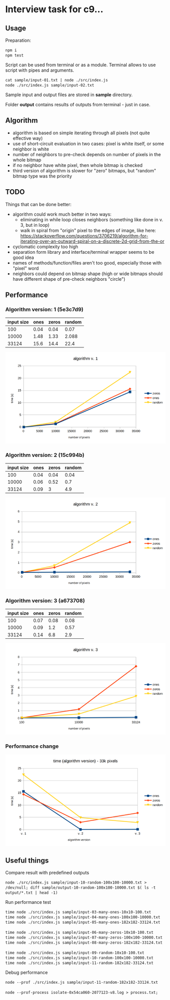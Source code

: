 # Interview task for c9...

## Usage

Preparation:
```
npm i
npm test
```

Script can be used from terminal or as a module.
Terminal allows to use script with pipes and arguments.
```
cat sample/input-01.txt | node ./src/index.js
node ./src/index.js sample/input-02.txt
```

Sample input and output files are stored in **sample** directory.

Folder **output** contains results of outputs from terminal - just in case.

## Algorithm

* algorithm is based on simple iterating through all pixels (not quite effective way)
* use of short-circuit evaluation in two cases: pixel is white itself, or some neighbor is white
* number of neighbors to pre-check depends on number of pixels in the whole bitmap
* if no neighbor have white pixel, then whole bitmap is checked
* third version of algorithm is slower for "zero" bitmaps, but "random" bitmap type was the priority

## TODO

Things that can be done better:
* algorithm could work much better in two ways:
  * eliminating in while loop closes neighbors (something like done in v. 3, but in loop)
  * walk in spiral from "origin" pixel to the edges of image, like here: https://stackoverflow.com/questions/3706219/algorithm-for-iterating-over-an-outward-spiral-on-a-discrete-2d-grid-from-the-or
* cyclomatic complexity too high
* separation form library and interface/terminal wrapper seems to be good idea
* names of methods/function/files aren't too good, especially those with "pixel" word
* neighbors could depend on bitmap shape (high or wide bitmaps should have different shape of pre-check neighbors "circle")

## Performance

### Algorithm version: 1 (5e3c7d9)
| input size  | ones | zeros | random |
|-------------|----- |-------|--------|
| 100         | 0.04 | 0.04  | 0.07   |
| 10000       | 1.48 | 1.33  | 2.088  |
| 33124       | 15.6 | 14.4  | 22.4   |


![alt text](./readme-img/performance-v1.png "algorithm version: 1")


### Algorithm version: 2 (15c994b)
| input size  | ones  | zeros | random |
|-------------|-------|-------|--------|
| 100         | 0.04  | 0.04  | 0.04   |
| 10000       | 0.06  | 0.52  | 0.7    |
| 33124       | 0.09  | 3     | 4.9    |


![alt text](./readme-img/performance-v2.png "algorithm version: 1")


### Algorithm version: 3 (a673708)
| input size  | ones  | zeros | random |
|-------------|-------|-------|--------|
| 100         | 0.07  | 0.08  | 0.08   |
| 10000       | 0.09  | 1.2   | 0.57   |
| 33124       | 0.14  | 6.8   | 2.9    |


![alt text](./readme-img/performance-v3.png "algorithm version: 1")


### Performance change
![alt text](./readme-img/performance-algorithm-comparison.png "algorithm version change: 1 => 2 => 3")


## Useful things

Compare result with predefined outputs
```
node ./src/index.js sample/input-10-random-100x100-10000.txt > /dev/null; diff sample/output-10-random-100x100-10000.txt $( ls -t output/*.txt | head -1)
```


Run performance test
```
time node ./src/index.js sample/input-03-many-ones-10x10-100.txt
time node ./src/index.js sample/input-04-many-ones-100x100-10000.txt
time node ./src/index.js sample/input-05-many-ones-182x182-33124.txt

time node ./src/index.js sample/input-06-many-zeros-10x10-100.txt
time node ./src/index.js sample/input-07-many-zeros-100x100-10000.txt
time node ./src/index.js sample/input-08-many-zeros-182x182-33124.txt

time node ./src/index.js sample/input-09-random-10x10-100.txt
time node ./src/index.js sample/input-10-random-100x100-10000.txt
time node ./src/index.js sample/input-11-random-182x182-33124.txt
```


Debug performance
```
node --prof ./src/index.js sample/input-11-random-182x182-33124.txt

node --prof-process isolate-0x54ca060-2077123-v8.log > process.txt;
```
